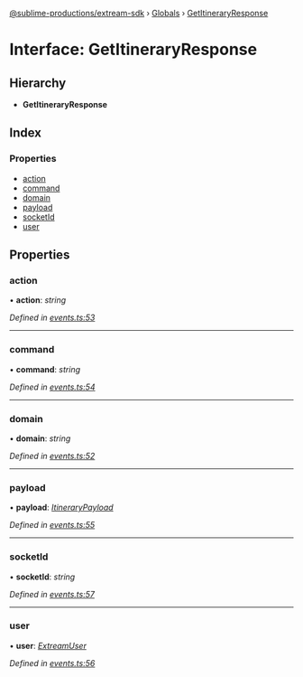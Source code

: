 [@sublime-productions/extream-sdk](../README.md) › [Globals](../globals.md) › [GetItineraryResponse](getitineraryresponse.md)

# Interface: GetItineraryResponse

## Hierarchy

* **GetItineraryResponse**

## Index

### Properties

* [action](getitineraryresponse.md#action)
* [command](getitineraryresponse.md#command)
* [domain](getitineraryresponse.md#domain)
* [payload](getitineraryresponse.md#payload)
* [socketId](getitineraryresponse.md#socketid)
* [user](getitineraryresponse.md#user)

## Properties

###  action

• **action**: *string*

*Defined in [events.ts:53](https://github.com/Extream-SaaS/ex-sdk/blob/b2de5a9/src/events.ts#L53)*

___

###  command

• **command**: *string*

*Defined in [events.ts:54](https://github.com/Extream-SaaS/ex-sdk/blob/b2de5a9/src/events.ts#L54)*

___

###  domain

• **domain**: *string*

*Defined in [events.ts:52](https://github.com/Extream-SaaS/ex-sdk/blob/b2de5a9/src/events.ts#L52)*

___

###  payload

• **payload**: *[ItineraryPayload](itinerarypayload.md)*

*Defined in [events.ts:55](https://github.com/Extream-SaaS/ex-sdk/blob/b2de5a9/src/events.ts#L55)*

___

###  socketId

• **socketId**: *string*

*Defined in [events.ts:57](https://github.com/Extream-SaaS/ex-sdk/blob/b2de5a9/src/events.ts#L57)*

___

###  user

• **user**: *[ExtreamUser](extreamuser.md)*

*Defined in [events.ts:56](https://github.com/Extream-SaaS/ex-sdk/blob/b2de5a9/src/events.ts#L56)*
